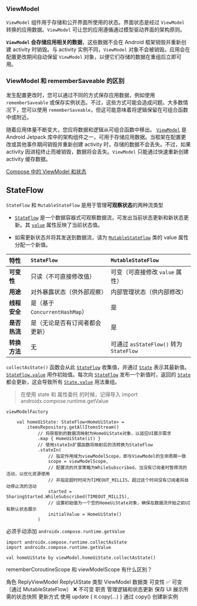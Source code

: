### ViewModel

`ViewModel` 组件用于存储和公开界面所使用的状态。界面状态是经过 `ViewModel` 转换的应用数据。`ViewModel` 可让您的应用遵循通过模型驱动界面的架构原则。

**`ViewModel` 会存储应用相关的数据**，这些数据不会在 Android 框架销毁并重新创建 activity 时销毁。与 activity 实例不同，`ViewModel` 对象不会被销毁。应用会在配置更改期间自动保留 `ViewModel` 对象，以便它们存储的数据在重组后立即可用。



### ViewModel 和 rememberSaveable 的区别

发生配置更改时，您可以通过不同的方式保存应用数据，例如使用 `rememberSaveable` 或保存实例状态。不过，这些方式可能会造成问题。大多数情况下，您可以使用 `rememberSaveable`，但这可能意味着将逻辑保留在可组合函数中或附近。

随着应用体量不断变大，您应将数据和逻辑从可组合函数中移出。 [`ViewModel`](https://developer.android.google.cn/topic/libraries/architecture/viewmodel?hl=zh-cn) 是 Android Jetpack 库中的架构组件之一，可用于存储应用数据。当框架在配置更改或其他事件期间销毁并重新创建 activity 时，存储的数据不会丢失。不过，如果 activity 因进程终止而被销毁，数据将会丢失。`ViewModel` 只能通过快速重新创建 activity 缓存数据。



[Compose 中的 ViewModel 和状态](https://developer.android.google.cn/codelabs/basic-android-kotlin-compose-viewmodel-and-state?hl=zh-cn&continue=https%3A%2F%2Fdeveloper.android.google.cn%2Fcourses%2Fpathways%2Fandroid-basics-compose-unit-4-pathway-1%3Fhl%3Dzh-cn%23codelab-https%3A%2F%2Fdeveloper.android.com%2Fcodelabs%2Fbasic-android-kotlin-compose-viewmodel-and-state#8)







## StateFlow

`StateFlow` 和 `MutableStateFlow` 是用于管理**可观察状态**的两种流类型

- [`StateFlow`](https://kotlin.github.io/kotlinx.coroutines/kotlinx-coroutines-core/kotlinx.coroutines.flow/-state-flow/) 是一个数据容器式可观察数据流，可发出当前状态更新和新状态更新。其 [`value`](https://kotlin.github.io/kotlinx.coroutines/kotlinx-coroutines-core/kotlinx.coroutines.flow/-state-flow/value.html) 属性反映了当前状态值。

- 如需更新状态并将其发送到数据流，请为 [`MutableStateFlow`](https://kotlin.github.io/kotlinx.coroutines/kotlinx-coroutines-core/kotlinx.coroutines.flow/-mutable-state-flow/index.html) 类的 value 属性分配一个新值。

| **特性**     | `StateFlow`                    | `MutableStateFlow`                      |
| :----------- | :----------------------------- | :-------------------------------------- |
| **可变性**   | 只读（不可直接修改值）         | 可变（可直接修改 `value` 属性）         |
| **用途**     | 对外暴露状态（供外部观察）     | 内部管理状态（供内部修改）              |
| **线程安全** | 是（基于 `ConcurrentHashMap`） | 是                                      |
| **是否热流** | 是（无论是否有订阅者都会更新） | 是                                      |
| **转换方法** | 无                             | 可通过 `asStateFlow()` 转为 `StateFlow` |



`collectAsState()` 函数会从此 [`StateFlow`](https://kotlin.github.io/kotlinx.coroutines/kotlinx-coroutines-core/kotlinx.coroutines.flow/-state-flow/index.html) 收集值，并通过 [`State`](https://developer.android.google.cn/reference/kotlin/androidx/compose/runtime/State?hl=zh-cn) 表示其最新值。[`StateFlow.value`](https://kotlin.github.io/kotlinx.coroutines/kotlinx-coroutines-core/kotlinx.coroutines.flow/-state-flow/value.html) 用作初始值。每次向 [`StateFlow`](https://kotlin.github.io/kotlinx.coroutines/kotlinx-coroutines-core/kotlinx.coroutines.flow/-state-flow/index.html) 发布一个新值时，返回的 [`State`](https://developer.android.google.cn/reference/kotlin/androidx/compose/runtime/State?hl=zh-cn) 都会更新，这会导致所有 [`State.value`](https://developer.android.google.cn/reference/kotlin/androidx/compose/runtime/State?hl=zh-cn#value()) 用法重组。

> 在使用 state 和 属性委托 的时候，记得导入 import androidx.compose.runtime.getValue









```
viewModelFactory
```



```
    val homeUiState: StateFlow<HomeUiState> =
        itemsRepository.getAllItemsStream()
            // 将获取到的数据流映射为HomeUiState对象，以适应UI展示需求
            .map { HomeUiState(it) }
            // 使用stateIn扩展函数将映射后的流转换为StateFlow
            .stateIn(
                // 指定作用域为viewModelScope，即与ViewModel的生命周期一致
                scope = viewModelScope,
                // 配置流的共享策略为WhileSubscribed，当没有订阅者时暂停流的活动，以优化资源使用
                // 并指定超时时间为TIMEOUT_MILLIS，超过这个时间没有订阅者将自动停止流的活动
                started = SharingStarted.WhileSubscribed(TIMEOUT_MILLIS),
                // 设置初始值为一个空的HomeUiState对象，确保在数据流开始之前UI有默认状态展示
                initialValue = HomeUiState()
            )
```







必须手动添加  `androidx.compose.runtime.getValue`

```
import androidx.compose.runtime.collectAsState
import androidx.compose.runtime.getValue

val homeUiState by viewModel.homeUiState.collectAsState()
```





rememberCoroutineScope 和 viewModelScope 有什么区别？





角色
ReplyViewModel
ReplyUiState
类型
ViewModel
数据类
可变性
✅ 可变（通过 MutableStateFlow）
❌ 不可变
职责
管理逻辑和状态更新
保存 UI 展示所需的状态快照
更新方式
使用 update { it.copy(...) }
通过 copy() 创建新实例